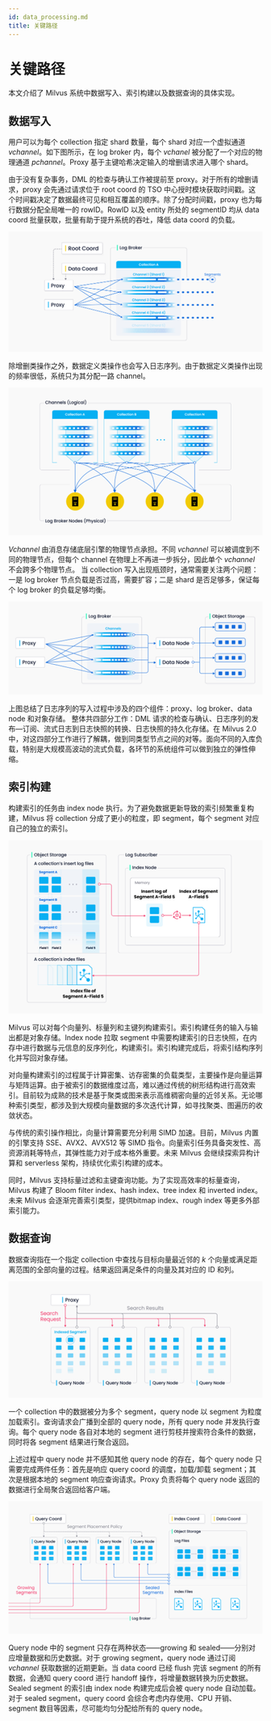 ```yaml
--- 
id: data_processing.md
title: 关键路径
--- 
```


# 关键路径

本文介绍了 Milvus 系统中数据写入、索引构建以及数据查询的具体实现。

## 数据写入

用户可以为每个 collection 指定 shard 数量，每个 shard 对应一个虚拟通道 *vchannel*。如下图所示，在 log broker 内，每个 *vchanel* 被分配了一个对应的物理通道 *pchannel*。Proxy 基于主键哈希决定输入的增删请求进入哪个 shard。

由于没有复杂事务，DML 的检查与确认⼯作被提前至 proxy。对于所有的增删请求，proxy 会先通过请求位于 root coord 的 TSO 中心授时模块获取时间戳。这个时间戳决定了数据最终可见和相互覆盖的顺序。除了分配时间戳，proxy 也为每行数据分配全局唯一的 rowID。RowID 以及 entity 所处的 segmentID 均从 data coord 批量获取，批量有助于提升系统的吞吐，降低 data coord 的负载。

![Channels 1](../../../../assets/channels_1.jpg)

除增删类操作之外，数据定义类操作也会写⼊⽇志序列。由于数据定义类操作出现的频率很低，系统只为其分配⼀路 channel。 

![Channels 2](../../../../assets/channels_2.jpg)

*Vchannel* 由消息存储底层引擎的物理节点承担。不同 *vchannel* 可以被调度到不同的物理节点，但每个 channel 在物理上不再进⼀步拆分，因此单个 *vchannel* 不会跨多个物理节点。 当 collection 写入出现瓶颈时，通常需要关注两个问题：一是 log broker 节点负载是否过高，需要扩容；二是 shard 是否足够多，保证每个 log broker 的负载足够均衡。

![Write log sequence](../../../../assets/write_log_sequence.jpg)

上图总结了⽇志序列的写⼊过程中涉及的四个组件：proxy、log broker、data node 和对象存储。 整体共四部分⼯作：DML 请求的检查与确认、日志序列的发布—订阅、流式⽇志到日志快照的转换、日志快照的持久化存储。在 Milvus 2.0 中，对这四部分⼯作进行了解耦，做到同类型节点之间的对等。面向不同的⼊库负载，特别是大规模⾼波动的流式负载，各环节的系统组件可以做到独⽴的弹性伸缩。

## 索引构建

构建索引的任务由 index node 执⾏。为了避免数据更新导致的索引频繁重复构建，Milvus 将 collection 分成了更⼩的粒度，即 segment，每个 segment 对应自己的独⽴的索引。 

![Index building](../../../../assets/index_building.jpg)

Milvus 可以对每个向量列、标量列和主键列构建索引。索引构建任务的输⼊与输出都是对象存储。Index node 拉取 segment 中需要构建索引的日志快照，在内存中进⾏数据与元信息的反序列化，构建索引。索引构建完成后，将索引结构序列化并写回对象存储。 

对向量构建索引的过程属于计算密集、访存密集的负载类型，主要操作是向量运算与矩阵运算。由于被索引的数据维度过高，难以通过传统的树形结构进⾏高效索引。目前较为成熟的技术是基于聚类或图来表示⾼维稠密向量的近邻关系。无论哪种索引类型，都涉及到大规模向量数据的多次迭代计算，如寻找聚类、图遍历的收敛状态。

与传统的索引操作相比，向量计算需要充分利⽤ SIMD 加速。⽬前，Milvus 内置的引擎⽀持 SSE、AVX2、AVX512 等 SIMD 指令。向量索引任务具备突发性、高资源消耗等特点，其弹性能力对于成本格外重要。未来 Milvus 会继续探索异构计算和 serverless 架构，持续优化索引构建的成本。

同时，Milvus 支持标量过滤和主键查询功能。为了实现高效率的标量查询，Milvus 构建了 Bloom filter index、hash index、tree index 和 inverted index。未来 Milvus 会逐渐完善索引类型，提供bitmap index、rough index 等更多外部索引能力。

## 数据查询

数据查询指在一个指定 collection 中查找与目标向量最近邻的 *k* 个向量或满足距离范围的全部向量的过程。结果返回满足条件的向量及其对应的 ID 和列。

![Data query](../../../../assets/data_query.jpg)

一个 collection 中的数据被分为多个 segment，query node 以 segment 为粒度加载索引。查询请求会广播到全部的 query node，所有 query node 并发执行查询。每个 query node 各自对本地的 segment 进行剪枝并搜索符合条件的数据，同时将各 segment 结果进行聚合返回。

上述过程中 query node 并不感知其他 query node 的存在，每个 query node 只需要完成两件任务：首先是响应 query coord 的调度，加载/卸载 segment；其次是根据本地的 segment 响应查询请求。Proxy 负责将每个 query node 返回的数据进行全局聚合返回给客户端。

![Handoff](../../../../assets/handoff.jpg)

Query node 中的 segment 只存在两种状态——growing 和 sealed——分别对应增量数据和历史数据。对于 growing segment，query node 通过订阅 *vchannel* 获取数据的近期更新。当 data coord 已经 flush 完该 segment 的所有数据，会通知 query coord 进行 handoff 操作，将增量数据转换为历史数据。Sealed segment 的索引由 index node 构建完成后会被 query node 自动加载。对于 sealed segment，query coord 会综合考虑内存使用、CPU 开销、segment 数目等因素，尽可能均匀分配给所有的 query node。
